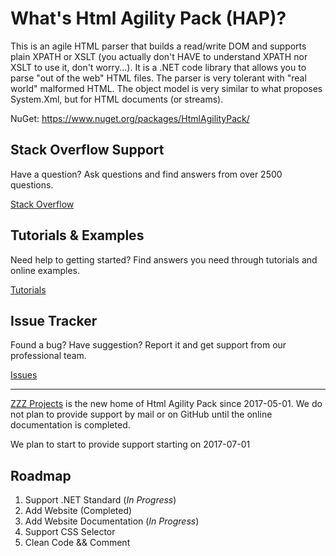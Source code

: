 # What's Html Agility Pack (HAP)?
This is an agile HTML parser that builds a read/write DOM and supports plain XPATH or XSLT (you actually don't HAVE to understand XPATH nor XSLT to use it, don't worry...). It is a .NET code library that allows you to parse "out of the web" HTML files. The parser is very tolerant with "real world" malformed HTML. The object model is very similar to what proposes System.Xml, but for HTML documents (or streams).

NuGet: https://www.nuget.org/packages/HtmlAgilityPack/

## Stack Overflow Support
Have a question? Ask questions and find answers from over 2500 questions.

[Stack Overflow](https://stackoverflow.com/questions/tagged/html-agility-pack)

## Tutorials & Examples
Need help to getting started? Find answers you need through tutorials and online examples.

[Tutorials](http://html-agility-pack.net/tutorials)

## Issue Tracker
Found a bug? Have suggestion? Report it and get support from our professional team.

[Issues](https://github.com/zzzprojects/html-agility-pack/issues)

--- 

[ZZZ Projects](http://www.zzzprojects.com/) is the new home of Html Agility Pack since 2017-05-01. We do not plan to provide support by mail or on GitHub until the online documentation is completed.

We plan to start to provide support starting on 2017-07-01

## Roadmap

1. Support .NET Standard (_In Progress_)
2. Add Website (Completed)
3. Add Website Documentation (_In Progress_)
4. Support CSS Selector
5. Clean Code && Comment
